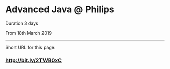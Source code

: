 # Advanced Java @ Philips

Duration 3 days

From 18th March 2019

-----

Short URL for this page: 

### http://bit.ly/2TWB0xC
